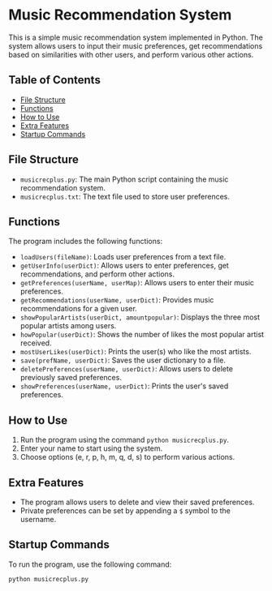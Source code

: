 # Music Recommendation System

This is a simple music recommendation system implemented in Python. The system allows users to input their music preferences, get recommendations based on similarities with other users, and perform various other actions.

## Table of Contents

- [File Structure](#file-structure)
- [Functions](#functions)
- [How to Use](#how-to-use)
- [Extra Features](#extra-features)
- [Startup Commands](#startup-commands)

## File Structure

- `musicrecplus.py`: The main Python script containing the music recommendation system.
- `musicrecplus.txt`: The text file used to store user preferences.

## Functions

The program includes the following functions:

- `loadUsers(fileName)`: Loads user preferences from a text file.
- `getUserInfo(userDict)`: Allows users to enter preferences, get recommendations, and perform other actions.
- `getPreferences(userName, userMap)`: Allows users to enter their music preferences.
- `getRecommendations(userName, userDict)`: Provides music recommendations for a given user.
- `showPopularArtists(userDict, amountpopular)`: Displays the three most popular artists among users.
- `howPopular(userDict)`: Shows the number of likes the most popular artist received.
- `mostUserLikes(userDict)`: Prints the user(s) who like the most artists.
- `save(prefName, userDict)`: Saves the user dictionary to a file.
- `deletePreferences(userName, userDict)`: Allows users to delete previously saved preferences.
- `showPreferences(userName, userDict)`: Prints the user's saved preferences.

## How to Use

1. Run the program using the command `python musicrecplus.py`.
2. Enter your name to start using the system.
3. Choose options (e, r, p, h, m, q, d, s) to perform various actions.

## Extra Features

- The program allows users to delete and view their saved preferences.
- Private preferences can be set by appending a `$` symbol to the username.

## Startup Commands

To run the program, use the following command:

```bash
python musicrecplus.py
